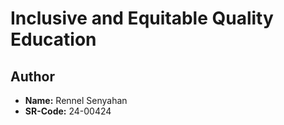 # Inclusive and Equitable Quality Education


## Author
- **Name:** Rennel Senyahan
- **SR-Code:** 24-00424
